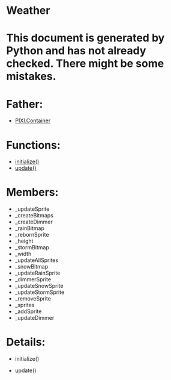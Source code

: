 Weather
===

# This document is generated by Python and has not already checked. There might be some mistakes.

# Father:
* [PIXI.Container](PIXI.Container.md)


# Functions:
* [initialize()](#initialize)
* [update()](#update)

# Members:
* _updateSprite
* _createBitmaps
* _createDimmer
* _rainBitmap
* _rebornSprite
* _height
* _stormBitmap
* _width
* _updateAllSprites
* _snowBitmap
* _updateRainSprite
* _dimmerSprite
* _updateSnowSprite
* _updateStormSprite
* _removeSprite
* _sprites
* _addSprite
* _updateDimmer

# Details:
<p id=initialize></p>

* initialize()
	

<p id=update></p>

* update()
	

